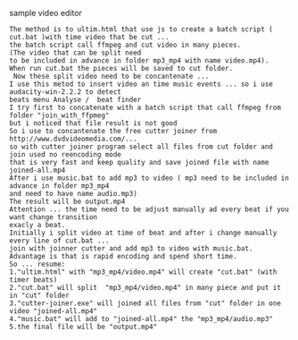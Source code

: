 sample video editor

    The method is to ultim.html that use js to create a batch script ( cut.bat )with time video that be cut ...
    the batch script call ffmpeg and cut video in many pieces. 
    (The video that can be split need
    to be included in advance in folder mp3_mp4 with name video.mp4). 
    When run cut.bat the pieces will be saved to cut folder.
     Now these split video need to be concantenate ... 
    I use this metod to insert video an time music events ... so i use audacity-win-2.2.2 to detect
    beats menu Analyse /  beat finder 
    I try first to concatenate with a batch script that call ffmpeg from folder "join_with_ffpmeg" 
    but i noticed that file result is not good
    So i use to concantenate the free cutter joiner from http://www.dvdvideomedia.com/... 
    so with cutter joiner program select all files from cut folder and join used no reencoding mode 
    that is very fast and keep quality and save joined file with name joined-all.mp4
    After i use music.bat to add mp3 to video ( mp3 need to be included in advance in folder mp3_mp4 
    and need to have name audio.mp3)
    The result will be output.mp4
    Attention ... the time need to be adjust manually ad every beat if you want change transition 
    exacly a beat.
    Initially i split video at time of beat and after i change manually every line of cut.bat ...
    join with joinner cutter and add mp3 to video with music.bat.
    Advantage is that is rapid encoding and spend short time.
    So ... resume:
    1."ultim.html" with "mp3_mp4/video.mp4" will create "cut.bat" (with timer beats)
    2."cut.bat" will split  "mp3_mp4/video.mp4" in many piece and put it in "cut" folder
    3."cutter-joiner.exe" will joined all files from "cut" folder in one video "joined-all.mp4"
    4."music.bat" will add to "joined-all.mp4" the "mp3_mp4/audio.mp3"
    5.the final file will be "output.mp4"


